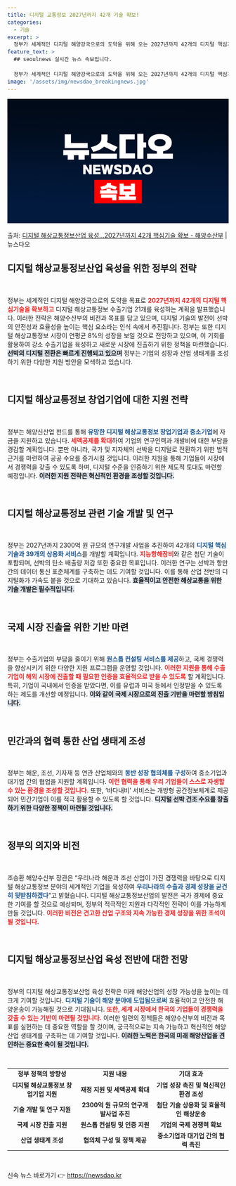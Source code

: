 ```yaml
---
title: 디지털 교통정보 2027년까지 42개 기술 확보!
categories:
  - 기술
excerpt: >
  정부가 세계적인 디지털 해양강국으로의 도약을 위해 오는 2027년까지 42개의 디지털 핵심기술을 확보하고, …
feature_text: >
  ## seoulnews 실시간 뉴스 속보입니다.

  정부가 세계적인 디지털 해양강국으로의 도약을 위해 오는 2027년까지 42개의 디지털 핵심기술을 확보하고, …
image: '/assets/img/newsdao_breakingnews.jpg'
---
```


![뉴스다오 속보](/assets/img/newsdao_breakingnews.jpg)

<p>출처: <a href="https://newsdao.kr/2078" rel="dofollow">디지털 해상교통정보산업 육성…2027년까지 42개 핵심기술 확보 - 해양수산부</a> | 뉴스다오</p>

<h2 data-ke-size="size26">디지털 해상교통정보산업 육성을 위한 정부의 전략</h2>

<p data-ke-size="size16">&nbsp;</p>

정부는 세계적인 디지털 해양강국으로의 도약을 목표로 <b><span style="color: #ee2323;">2027년까지 42개의 디지털 핵심기술을 확보하고</span></b> 디지털 해상교통정보 수출기업 21개를 육성하는 계획을 발표했습니다. 이러한 전략은 해양수산부의 비전과 목표를 담고 있으며, 디지털 기술의 발전이 선박의 안전성과 효율성을 높이는 핵심 요소라는 인식 속에서 추진됩니다. 정부는 또한 디지털 해상교통정보 시장이 연평균 8%의 성장을 보일 것으로 전망하고 있으며, 이 기회를 활용하여 강소 수출기업을 육성하고 새로운 시장에 진출하기 위한 정책을 마련했습니다. <b><span style="background-color: #21538527;">선박의 디지털 전환은 빠르게 진행되고 있으며</span></b> 정부는 기업의 성장과 산업 생태계를 조성하기 위한 다양한 지원 방안을 모색하고 있습니다.

<p data-ke-size="size16">&nbsp;</p>

<h2 data-ke-size="size26">디지털 해상교통정보 창업기업에 대한 지원 전략</h2>

<p data-ke-size="size16">&nbsp;</p>

정부는 해양신산업 펀드를 통해 <b><span style="color: #1a5490;">유망한 디지털 해상교통정보 창업기업과 중소기업</span></b>에 자금을 지원하고 있습니다. <b><span style="color: #ee2323;">세액공제를 확대</span></b>하여 기업의 연구인력과 개발비에 대한 부담을 경감할 계획입니다. 뿐만 아니라, 국가 및 지자체의 선박을 디지털로 전환하기 위한 법적 근거를 마련하여 공공 수요를 증가시킬 것입니다. 이러한 지원을 통해 기업들이 시장에서 경쟁력을 갖출 수 있도록 하며, 디지털 수준을 인증하기 위한 제도적 토대도 마련할 예정입니다. <b><span style="background-color: #21538527;">이러한 지원 전략은 혁신적인 환경을 조성할 것입니다.</span></b>

<p data-ke-size="size16">&nbsp;</p>

<h2 data-ke-size="size26">디지털 해상교통정보 관련 기술 개발 및 연구</h2>

<p data-ke-size="size16">&nbsp;</p>

정부는 2027년까지 2300억 원 규모의 연구개발 사업을 추진하여 42개의 <b><span style="color: #1a5490;">디지털 핵심기술과 39개의 상용화 서비스</span></b>를 개발할 계획입니다. <b><span style="color: #ee2323;">지능항해장비</span></b>와 같은 첨단 기술이 포함되며, 선박의 탄소 배출량 저감 또한 중요한 목표입니다. 이러한 연구는 선박과 항만 간의 데이터 통신 표준체계를 구축하는 데도 기여할 것입니다. 이를 통해 산업 전반의 디지털화가 가속도 붙을 것으로 기대하고 있습니다. <b><span style="background-color: #21538527;">효율적이고 안전한 해상교통을 위한 기술 개발은 필수적입니다.</span></b>

<p data-ke-size="size16">&nbsp;</p>

<h2 data-ke-size="size26">국제 시장 진출을 위한 기반 마련</h2>

<p data-ke-size="size16">&nbsp;</p>

정부는 수출기업의 부담을 줄이기 위해 <b><span style="color: #1a5490;">원스톱 컨설팅 서비스를 제공</span></b>하고, 국제 경쟁력을 향상시키기 위한 다양한 지원 프로그램을 운영할 것입니다. <b><span style="color: #ee2323;">이러한 지원을 통해 수출기업이 해외 시장에 진출할 때 필요한 인증을 효율적으로 받을 수 있도록</span></b> 할 계획입니다. 특히, 기업이 국내에서 인증을 받았다면, 이를 유럽과 미국 등에서 인정받을 수 있도록 하는 제도를 개선할 예정입니다. <b><span style="background-color: #21538527;">이와 같이 국제 시장으로의 진출 기반을 마련할 방침입니다.</span></b>

<p data-ke-size="size16">&nbsp;</p>

<h2 data-ke-size="size26">민간과의 협력 통한 산업 생태계 조성</h2>

<p data-ke-size="size16">&nbsp;</p>

정부는 해운, 조선, 기자재 등 연관 산업체와의 <b><span style="color: #1a5490;">동반 성장 협의체를 구성</span></b>하여 중소기업과 대기업 간의 협업을 지원할 계획입니다. <b><span style="color: #ee2323;">이런 협력을 통해 우리 기업들이 스스로 자생할 수 있는 환경을 조성할 것입니다.</span></b> 또한, ‘바다내비’ 서비스는 개방형 공간정보체계로 제공되어 민간기업이 이를 적극 활용할 수 있도록 할 것입니다. <b><span style="background-color: #21538527;">디지털 선박 건조 수요를 창출하기 위한 다양한 정책이 마련될 것입니다.</span></b>

<p data-ke-size="size16">&nbsp;</p>

<h2 data-ke-size="size26">정부의 의지와 비전</h2>

<p data-ke-size="size16">&nbsp;</p>

조승환 해양수산부 장관은 “우리나라 해운과 조선 산업이 가진 경쟁력을 바탕으로 디지털 해상교통정보 분야의 세계적인 기업을 육성하여 <b><span style="color: #1a5490;">우리나라의 수출과 경제 성장을 굳건히 뒷받침하겠다</span></b>”고 밝혔습니다. 디지털 해상교통정보산업의 발전은 국가 경제에 중요한 기여를 할 것으로 예상되며, 정부의 적극적인 지원과 다각적인 전략이 이를 가능하게 만들 것입니다. <b><span style="color: #ee2323;">이러한 비전은 견고한 산업 구조와 지속 가능한 경제 성장을 위한 초석이 될 것입니다.</span></b> 

<p data-ke-size="size16">&nbsp;</p>

<h2 data-ke-size="size26">디지털 해상교통정보산업 육성 전반에 대한 전망</h2>

<p data-ke-size="size16">&nbsp;</p>

정부의 디지털 해상교통정보산업 육성 전략은 미래 해양산업의 성장 가능성을 높이는 데 크게 기여할 것입니다. <b><span style="color: #1a5490;">디지털 기술이 해양 분야에 도입됨으로써</span></b> 효율적이고 안전한 해양운송이 가능해질 것으로 기대됩니다. <b><span style="color: #ee2323;">또한, 세계 시장에서 한국의 기업들이 경쟁력을 갖출 수 있는 기반이 마련될 것입니다.</span></b> 이러한 일련의 정책들은 해양수산부의 비전과 목표를 실현하는 데 중요한 역할을 할 것이며, 궁극적으로는 지속 가능하고 혁신적인 해양 산업 생태계를 구축하는 데 기여할 것입니다. <b><span style="background-color: #21538527;">이러한 노력은 한국의 미래 해양산업을 견인하는 중요한 축이 될 것입니다.</span></b>

<p data-ke-size="size16">&nbsp;</p>

<table>
<tr>
<td style="text-align: center; height: 17px;"><b>정부 정책의 방향성</b></td>
<td style="text-align: center; height: 17px;"><b>지원 내용</b></td>
<td style="text-align: center; height: 17px;"><b>기대 효과</b></td>
</tr>
<tr>
<td style="text-align: center; height: 17px;"><b>디지털 해상교통정보 창업기업 지원</b></td>
<td style="text-align: center; height: 17px;"><b>재정 지원 및 세액공제 확대</b></td>
<td style="text-align: center; height: 17px;"><b>기업 성장 촉진 및 혁신적인 환경 조성</b></td>
</tr>
<tr>
<td style="text-align: center; height: 17px;"><b>기술 개발 및 연구 지원</b></td>
<td style="text-align: center; height: 17px;"><b>2300억 원 규모의 연구개발사업 추진</b></td>
<td style="text-align: center; height: 17px;"><b>첨단 기술 상용화 및 효율적인 해상운송</b></td>
</tr>
<tr>
<td style="text-align: center; height: 17px;"><b>국제 시장 진출 지원</b></td>
<td style="text-align: center; height: 17px;"><b>원스톱 컨설팅 및 인증 지원</b></td>
<td style="text-align: center; height: 17px;"><b>기업의 국제 경쟁력 확보</b></td>
</tr>
<tr>
<td style="text-align: center; height: 17px;"><b>산업 생태계 조성</b></td>
<td style="text-align: center; height: 17px;"><b>협의체 구성 및 정책 제공</b></td>
<td style="text-align: center; height: 17px;"><b>중소기업과 대기업 간의 협력 촉진</b></td>
</tr>
</table>

<p data-ke-size="size16">&nbsp;</p> 

신속 뉴스 바로가기 👉 <a href="https://newsdao.kr" rel="dofollow">https://newsdao.kr</a>


